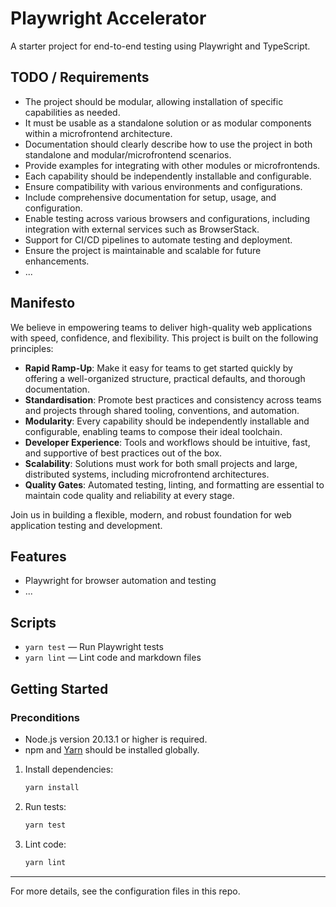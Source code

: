 # Playwright Accelerator

A starter project for end-to-end testing using Playwright and TypeScript.

## TODO / Requirements

- The project should be modular, allowing installation of specific capabilities as needed.
- It must be usable as a standalone solution or as modular components within a microfrontend architecture.
- Documentation should clearly describe how to use the project in both standalone and modular/microfrontend scenarios.
- Provide examples for integrating with other modules or microfrontends.
- Each capability should be independently installable and configurable.
- Ensure compatibility with various environments and configurations.
- Include comprehensive documentation for setup, usage, and configuration.
- Enable testing across various browsers and configurations, including integration with external services such as BrowserStack.
- Support for CI/CD pipelines to automate testing and deployment.
- Ensure the project is maintainable and scalable for future enhancements.
- ...

## Manifesto

We believe in empowering teams to deliver high-quality web applications with speed, confidence, and flexibility. This project is built on the following principles:

- **Rapid Ramp-Up**: Make it easy for teams to get started quickly by offering a well-organized structure, practical defaults, and thorough documentation.
- **Standardisation**: Promote best practices and consistency across teams and projects through shared tooling, conventions, and automation.
- **Modularity**: Every capability should be independently installable and configurable, enabling teams to compose their ideal toolchain.
- **Developer Experience**: Tools and workflows should be intuitive, fast, and supportive of best practices out of the box.
- **Scalability**: Solutions must work for both small projects and large, distributed systems, including microfrontend architectures.
- **Quality Gates**: Automated testing, linting, and formatting are essential to maintain code quality and reliability at every stage.

Join us in building a flexible, modern, and robust foundation for web application testing and development.

## Features

- Playwright for browser automation and testing
- ...

## Scripts

- `yarn test` — Run Playwright tests
- `yarn lint` — Lint code and markdown files

## Getting Started

### Preconditions

- Node.js version 20.13.1 or higher is required.
- npm and [Yarn](https://yarnpkg.com/) should be installed globally.

1. Install dependencies:

   ```bash
   yarn install
   ```

2. Run tests:

   ```bash
   yarn test
   ```

3. Lint code:

   ```bash
   yarn lint
   ```

---

For more details, see the configuration files in this repo.
